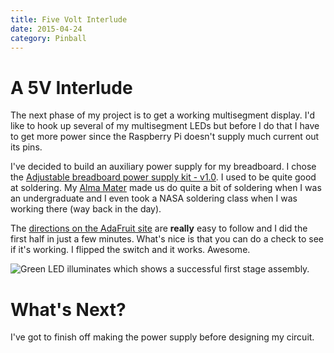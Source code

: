 ```yaml
---
title: Five Volt Interlude
date: 2015-04-24
category: Pinball
---
```


A 5V Interlude
============================

The next phase of my project is to get a working multisegment display. I'd like
to hook up several of my multisegment LEDs but before I do that I have to get
more power since the Raspberry Pi doesn't supply much current out its pins.

I've decided to build an auxiliary power supply for my breadboard. I chose the
[Adjustable breadboard power supply kit - v1.0](http://www.adafruit.com/product/184). I used to be quite good at
soldering. My [Alma Mater](http://www.calpoly.edu) made us do quite a bit of soldering when I was an
undergraduate and I even took a NASA soldering class when I was working there
(way back in the day).

The [directions on the AdaFruit site](https://learn.adafruit.com/adjustable-breadboard-power-supply-kit/overview) are **really** easy to follow and I
did the first half in just a few minutes. What's nice is that you can do a check
to see if it's working. I flipped the switch and it works. Awesome.

![Green LED illuminates which shows a successful first stage assembly.]({attach}images/five-volt-interlude-01.jpg)

What's Next?
============

I've got to finish off making the power supply before designing my circuit.
